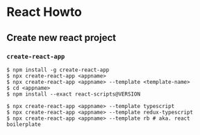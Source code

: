 # React Howto

## Create new react project

### `create-react-app`

```
$ npm install -g create-react-app
$ npx create-react-app <appname>
$ npx create-react-app <appname> --template <template-name>
$ cd <appname>
$ npm install --exact react-scripts@VERSION
```

```
$ npx create-react-app <appname> --template typescript
$ npx create-react-app <appname> --template redux-typescript
$ npx create-react-app <appname> --template rb # aka. react boilerplate
```
